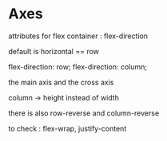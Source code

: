 # Axes

attributes for flex container :
flex-direction

default is horizontal == row

flex-direction: row;
flex-direction: column;

the main axis and the cross axis

column -> height instead of width

there is also row-reverse and column-reverse

to check :
flex-wrap, justify-content